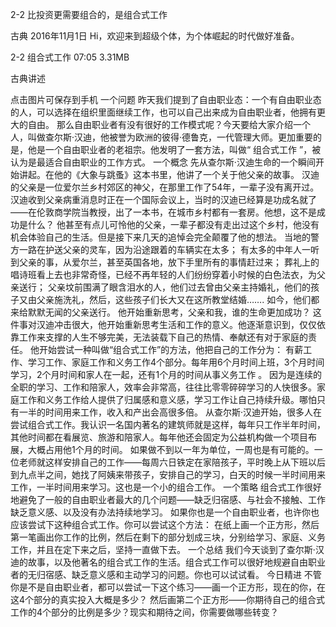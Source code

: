 2-2 比投资更需要组合的，是组合式工作


古典
2016年11月1日
Hi，欢迎来到超级个体，为个体崛起的时代做好准备。

2-2 组合式工作
07:05 3.31MB

古典讲述

点击图片可保存到手机
一个问题
昨天我们提到了自由职业态：一个有自由职业态的人，可以选择在组织里面继续工作，也可以自己出来成为自由职业者，他拥有更大的自由。
那么自由职业者有没有很好的工作模式呢？今天要给大家介绍一个人，叫做查尔斯·汉迪，他被誉为欧洲的彼得·德鲁克，一代管理大师。更加重要的是，他是一个自由职业者的老祖宗。他发明了一套方法，叫做“ 组合式工作 ”，被认为是最适合自由职业的工作方式。
一个概念
先从查尔斯·汉迪生命的一个瞬间开始讲起。在他的《大象与跳蚤》这本书里，他讲了一个关于他父亲的故事。
汉迪的父亲是一位爱尔兰乡村郊区的神父，在那里工作了54年，一辈子没有离开过。汉迪收到父亲病重消息时正在一个国际会议上，当时的汉迪已经算是功成名就了——在伦敦商学院当教授，出了一本书，在城市乡村都有一套房。他想，这不是成功是什么？
他甚至有点儿可怜他的父亲，一辈子都没有走出过这个乡村，他没有机会体验自己的生活。但是接下来几天的追悼会完全颠覆了他的想法。
当地的警方一路在护送父亲的灵车，因为沿途跟着的车辆实在太多；
有太多的中年人一听到父亲的事，从爱尔兰，甚至英国各地，放下手里所有的事情赶过来；
葬礼上的唱诗班看上去也非常奇怪，已经不再年轻的人们纷纷穿着小时候的白色法衣，为父亲送行；
父亲坟前围满了眼含泪水的人，他们过去曾由父亲主持婚礼，他们的孩子又由父亲施洗礼，然后，这些孩子们长大又在这所教堂结婚…….
如今，他们都来给默默无闻的父亲送行。 
他开始重新思考，父亲和我，谁的生命更加成功？
这件事对汉迪冲击很大，他开始重新思考生活和工作的意义。他逐渐意识到，仅仅依靠工作来支撑的人生不够完美，无法装载下自己的热情、奉献还有对于家庭的责任。
他开始尝试一种叫做“组合式工作”的方法，他把自己的工作分为： 有薪工作、学习工作、家庭工作和义务工作4个部分。每年用6个月时间上班，3个月时间学习，2个月时间和家人在一起，还有1个月的时间从事义务工作 。
因为是连续的全职的学习、工作和陪家人，效率会非常高，往往比零零碎碎学习的人快很多。家庭工作和义务工作给人提供了归属感和意义感，学习工作让自己持续升级。哪怕只有一半的时间用来工作，收入和产出会高很多倍。
从查尔斯·汉迪开始，很多人在尝试组合式工作。我认识一名国内著名的建筑师就是这样，每年只工作半年时间，其他时间都在看展览、旅游和陪家人。每年他还会固定为公益机构做一个项目布展，大概占用他1个月的时间。
如果做不到以一年为单位，一周也是有可能的。一位老师就这样安排自己的工作——每周六日铁定在家陪孩子，平时晚上从下班以后到九点半之间，她找了阿姨来带孩子，安排自己的学习，白天的时候一半时间用来工作，一半时间用来学习。这也是一个小的组合工作。
一个策略
组合式工作很好地避免了一般的自由职业者最大的几个问题——缺乏归宿感、与社会不接触、工作缺乏意义感、以及没有办法持续地学习。
如果你也是一个自由职业者，也许你也应该尝试下这种组合式工作。你可以尝试这个方法：
在纸上画一个正方形，然后第一笔画出你工作的比例，然后在剩下的部分划成三块，分别给学习、家庭、义务工作，并且在定下来之后，坚持一直做下去。
一个总结
我们今天谈到了查尔斯·汉迪的故事，以及他著名的组合式工作的生活。组合式工作可以很好地规避自由职业者的无归宿感、缺乏意义感和主动学习的问题。你也可以试试看。
今日精进
不管你是不是自由职业者，都可以尝试一下这个练习——画一个正方形，现在的你，在这4个部分的真实投入大概是多少？
然后画第二个正方形——你期待自己的组合式工作的4个部分的比例是多少？现实和期待之间，你需要做哪些转变？